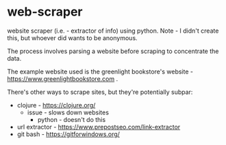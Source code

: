# web-scraper
website scraper (i.e. - extractor of info) using python. Note - I didn't create this, but whoever did wants to be anonymous.

The process involves parsing a website before scraping to concentrate the data.

The example website used is the greenlight bookstore's website - https://www.greenlightbookstore.com .

There's other ways to scrape sites, but they're potentially subpar:
- clojure - https://clojure.org/
  * issue - slows down websites
    - python - doesn't do this
- url extractor - https://www.prepostseo.com/link-extractor
- git bash - https://gitforwindows.org/
